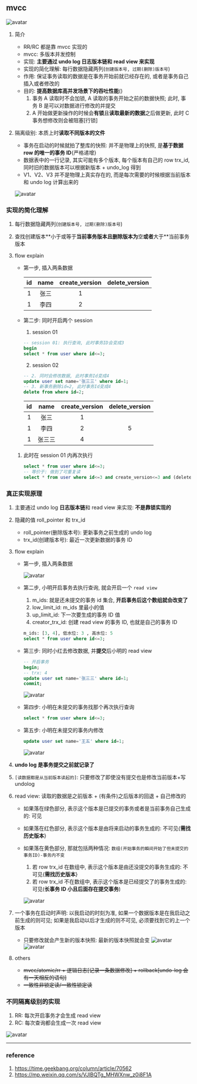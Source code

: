 ## mvcc

![avatar](/static/image/db/mysql-transaction-mvcc-detail-flow.png)

1. 简介

   - RR/RC 都是靠 mvcc 实现的
   - mvcc: 多版本并发控制
   - 实现: **主要通过 undo log 日志版本链和 read view 来实现**
   - 实现的简化理解: 每⾏数据隐藏两列(`创建版本号, 过期(删除)版本号`)
   - 作用: 保证事务读取的数据是在事务开始前就已经存在的, 或者是事务⾃⼰插⼊或者修改的
   - 目的: **提高数据库高并发场景下的吞吐性能**()
     1. 事务 A 读取时不会加锁, A 读取的事务开始之前的数据快照; 此时, 事务 B 是可以对数据进行修改的并提交
     2. A 开始做更新操作的时候会**有锁**且**读取最新的数据**之后做更新, 此时 C 事务想修改则会被阻塞[行锁]

2. 隔离级别: 本质上时**读取不同版本的文件**

   - 事务在启动的时候就拍了整库的快照: 并不是物理上的快照, 是**基于数据 row 的唯一的事务 ID**{严格递增}
   - 数据表中的一行记录, 其实可能有多个版本, 每个版本有自己的 row trx_id, 同时旧的数据版本可以根据新版本 + undo_log 得到
   - V1、V2、V3 并不是物理上真实存在的, 而是每次需要的时候根据当前版本和 undo log 计算出来的

   ![avatar](/static/image/db/mysql-mvcc.png)

### 实现的简化理解

1. 每⾏数据隐藏两列(`创建版本号, 过期(删除)版本号`)
2. 查找创建版本**⼩于或等于**当前事务版本且删除版本为**空**或者**⼤于**当前事务版本

3. flow explain

   - 第一步, 插入两条数据

     | id  | name | create_version | delete_version |
     | :-: | :--: | :------------: | :------------: |
     |  1  | 张三 |       1        |
     |  1  | 李四 |       2        |

   - 第二步: 同时开启两个 session

     1. session 01

     ```sql
     -- session 01: 执行查询, 此时事务ID会变成3
     begin
     select * from user where id<=3;
     ```

     2. session 02

     ```sql
     -- 2. 同时会修改数据, 此时事务Id变成4
     update user set name='张三三' where id=1;
     -- 3. 新事务删除id=2, 此时事务Id变成4
     delete from where id=2;
     ```

     | id  |  name  | create_version | delete_version |
     | :-: | :----: | :------------: | :------------: |
     |  1  |  张三  |       1        |
     |  1  |  李四  |       2        |       5        |
     |  1  | 张三三 |       4        |

   1. 此时在 session 01 内再次执行

      ```sql
      select * from user where id<=3;
      -- 等价于: 做到了可重复读
      select * from user where id<=3 and create_version<=3 and (delete_version>3 or delete_version is null);
      ```

### 真正实现原理

1. 主要通过 undo log **日志版本链**和 read view 来实现: **不是靠锁实现的**
2. 隐藏的值 roll_pointer 和 trx_id

   - roll_pointer(删除版本号): 更新事务之前生成的 undo log
   - trx_id(创建版本号): 最近一次更新数据的事务 ID

3. flow explain

   - 第一步, 插入两条数据

     ![avatar](/static/image/db/mysql-transaction-mvcc-1.png)

   - 第二步, 小明开启事务去执行查询, 就会开启一个 `read view`

     1. m_ids: 就是还未提交的事务 id 集合, **开启事务后这个数组就会改变了**
     2. low_limit_id: m_ids 里最小的值
     3. up_limit_id: 下一次要生成的事务 ID 值
     4. creator_trx_id: 创建 read view 的事务 ID, 也就是自己的事务 ID

     ```sql
     m_ids: [3, 4], 低水位: 3 , 高水位: 5
     select * from user where id<=3;
     ```

   - 第三步: 同时小红去修改数据, 并**提交**后小明的 read view

     ```sql
     -- 开启事务
     begin;
     -- trx: 4
     update user set name='张三三' where id=1;
     commit;
     ```

     ![avatar](/static/image/db/mysql-transaction-mvcc-2.png)

   - 第四步: 小明在未提交的事务找那个再次执行查询

     ```sql
     select * from user where id<=3;
     ```

   - 第五步: 小明在未提交的事务内修改

     ```sql
     update user set name='王五' where id=1;
     ```

     ![avatar](/static/image/db/mysql-transaction-mvcc3.png)

4. **undo log 是事务提交之前就记录了**
5. `[读数据都是从当前版本读起的]`: 只要修改了即使没有提交也是修改当前版本+写 undolog
6. read view: 读取的数据是之前版本 + (有条件)之后版本的回退 + 自己修改的

   - 如果落在绿色部分, 表示这个版本是已提交的事务或者是当前事务自己生成的: 可见
   - 如果落在红色部分, 表示这个版本是由将来启动的事务生成的: 不可见{**需找历史版本**}
   - 如果落在黄色部分, 那就包括两种情况: `数组(开始事务的瞬间开始了但未提交的事务ID)-事务内不变`

     1. 若 row trx_id 在数组中, 表示这个版本是由还没提交的事务生成的: 不可见{**需找历史版本**}
     2. 若 row trx_id 不在数组中, 表示这个版本是已经提交了的事务生成的: 可见(**长事务 ID 小且后面存在提交事务**)

     ![avatar](/static/image/db/mysql-transaction-mvcc.png)

7. 一个事务在启动时声明: 以我启动的时刻为准, 如果一个数据版本是在我启动之前生成的则可见; 如果是我启动以后才生成的则不可见, 必须要找到它的上一个版本

   - 只要修改就会产生新的版本快照: 最新的版本快照就会变
     ![avatar](/static/image/db/mysql-mvcc-flow.png)
     ![avatar](/static/image/db/mysql-update-node.png)

8. others

   - ~~mvcc/atomic/rr + 逻辑日志[记录一条数据修改] + rollback[undo-log 会有一天相反的语句]~~
   - ~~一致性非锁定读/一致性锁定读~~

### 不同隔离级别的实现

1. RR: 每次开启事务才会生成 read view
2. RC: 每次查询都会生成一次 read view

![avatar](/static/image/db/mysql-mvcc-rr--rc.png)

---

### reference

1. https://time.geekbang.org/column/article/70562
2. https://mp.weixin.qq.com/s/VJlBQTg_MHWXnw_z0i8F1A
